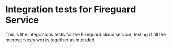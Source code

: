 # Integration tests for Fireguard Service

This is the integrations tests for the Fireguard cloud service, testing if all the microservices works together as intended. 
